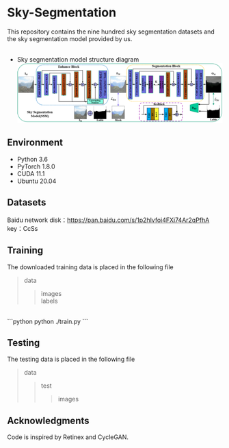 # Sky-Segmentation
This repository  contains the nine hundred sky segmentation datasets and the sky segmentation model provided by us. <br>
<br>
* Sky segmentation model structure diagram<br>
![image](https://github.com/ChengChen-ai/Sky-Segmentation/blob/main/data/MAG/%E5%9B%BE%E7%89%871.png)  


## Environment
* Python 3.6 <br>
* PyTorch 1.8.0 <br>
* CUDA 11.1 <br>
* Ubuntu 20.04 <br>

## Datasets
Baidu network disk：https://pan.baidu.com/s/1p2hlvfoi4FXi74Ar2qPfhA 
key：CcSs

## Training
The downloaded training data is placed in the following file  
>data
>>images  
>>labels
<br>
```python
python ./train.py
```


## Testing
The testing data is placed in the following file  
>data
>>test
>>>images

## Acknowledgments
Code is inspired by Retinex and CycleGAN.
